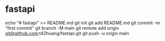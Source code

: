 # fastapi
echo "# fastapi" >> README.md
git init
git add README.md
git commit -m "first commit"
git branch -M main
git remote add origin git@github.com:t42huang/fastapi.git
git push -u origin main